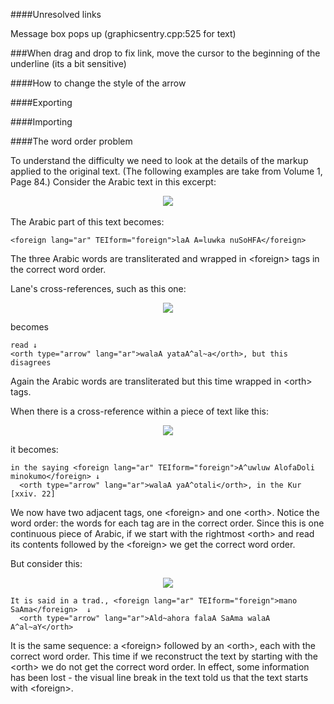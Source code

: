 
####Unresolved links

Message box pops up (graphicsentry.cpp:525 for text)

###When drag and drop to fix link, move the cursor to the beginning of the underline (its a bit sensitive)


####How to change the style of the arrow

####Exporting

####Importing

####The word order problem

To understand the difficulty we need to look at the details of the markup applied to the original text.
(The following examples are take from Volume 1, Page 84.) Consider the Arabic text in this excerpt:


<div align="center"><img src="/images/foreign_isolated_50.png"/></div>


<br/>
The Arabic part of this text becomes:

    <foreign lang="ar" TEIform="foreign">laA A=luwka nuSoHFA</foreign>


The three Arabic words are transliterated and wrapped in &lt;foreign&gt; tags in the correct word order.


Lane's cross-references, such as this one:

<div align="center"><img src="/images/orth_isolated_50.png"></img></div>

becomes

    read ↓
    <orth type="arrow" lang="ar">walaA yataA^al~a</orth>, but this disagrees


Again the Arabic words are transliterated but this time wrapped in &lt;orth&gt; tags.


When there is a cross-reference within a piece of text like this:

<div align="center"><img src="/images/foreign_orth_50.png"></img></div>

it becomes:

    in the saying <foreign lang="ar" TEIform="foreign">A^uwluw AlofaDoli minokumo</foreign> ↓
      <orth type="arrow" lang="ar">walaA yaA^otali</orth>, in the Kur [xxiv. 22]


We now have two adjacent tags, one &lt;foreign&gt; and one &lt;orth&gt;. Notice the word order: the words for each tag are in
the correct order. Since this is one continuous piece of Arabic, if we start with the rightmost &lt;orth&gt; and read its contents followed by the &lt;foreign&gt; we get the correct word order.

But consider this:

<div align="center"><img src="/images/foreign_lb_orth_50.png"></img></div>


    It is said in a trad., <foreign lang="ar" TEIform="foreign">mano SaAma</foreign>  ↓
      <orth type="arrow" lang="ar">Ald~ahora falaA SaAma walaA A^al~aY</orth>


It is the same sequence: a &lt;foreign&gt; followed by an &lt;orth&gt;,  each with the correct word order. This time if we reconstruct the text by starting with the &lt;orth&gt; we do not get the correct word order. In effect, some information has been lost - the visual line break in the text told us that the text starts with &lt;foreign&gt;.
